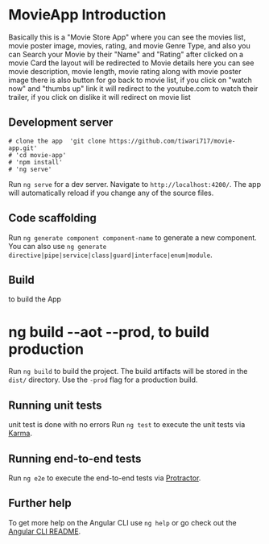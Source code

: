 # MovieApp Introduction

Basically this is a "Movie Store App" where you can see the movies list, movie poster image, movies, rating, and movie Genre Type,
and also you can Search your Movie by their "Name" and "Rating"
after clicked on a movie Card the layout will be redirected to Movie details
here you can see movie description, movie length, movie rating along with movie poster image
there is also button for go back to movie list,
if you click on "watch now" and "thumbs up" link it will redirect to the youtube.com to watch their trailer,
if you click on dislike it will redirect on movie list

## Development server
	# clone the app  'git clone https://github.com/tiwari717/movie-app.git'
	# 'cd movie-app'
	# 'npm install'
	# 'ng serve'

Run `ng serve` for a dev server. Navigate to `http://localhost:4200/`. The app will automatically reload if you change any of the source files.

## Code scaffolding

Run `ng generate component component-name` to generate a new component. You can also use `ng generate directive|pipe|service|class|guard|interface|enum|module`.

## Build
to build the App
# ng build --aot --prod, to build production
Run `ng build` to build the project. The build artifacts will be stored in the `dist/` directory. Use the `-prod` flag for a production build.

## Running unit tests
unit test is done with no errors
Run `ng test` to execute the unit tests via [Karma](https://karma-runner.github.io).

## Running end-to-end tests

Run `ng e2e` to execute the end-to-end tests via [Protractor](http://www.protractortest.org/).

## Further help

To get more help on the Angular CLI use `ng help` or go check out the [Angular CLI README](https://github.com/tiwari717/movie-app.git/master/README.md).
